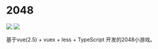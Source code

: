 # 2048
![](https://i.loli.net/2018/12/08/5c0b326f6fba1.jpg)
![](https://i.loli.net/2018/12/08/5c0b30c8a1158.jpg)

基于vue(2.5) + vuex + less + TypeScript 开发的2048小游戏。
